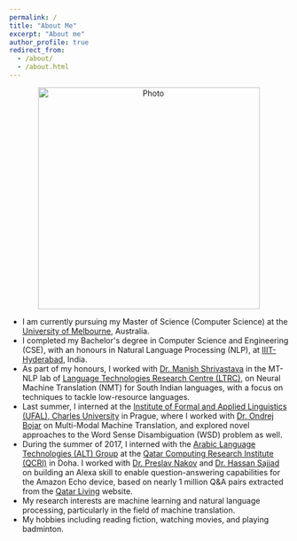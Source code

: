 ```yaml
---
permalink: /
title: "About Me"
excerpt: "About me"
author_profile: true
redirect_from:
  - /about/
  - /about.html
---
```

<p align="center">
  <img src="https://vighneshck.github.io/files/dp.jpg?raw=true" alt="Photo" style="width: 400px;"/>
</p>

* I am currently pursuing my Master of Science (Computer Science) at the [University of Melbourne](https://www.unimelb.edu.au), Australia.
* I completed my Bachelor's degree in Computer Science and Engineering (CSE), with an honours in Natural Language Processing (NLP), at [IIIT-Hyderabad](https://www.iiit.ac.in/), India.
* As part of my honours, I worked with [Dr. Manish Shrivastava](https://www.iiit.ac.in/people/faculty/m.shrivastava/) in the MT-NLP lab of [Language Technologies Research Centre (LTRC)](https://ltrc.iiit.ac.in), on Neural Machine Translation (NMT) for South Indian languages, with a focus on techniques to tackle low-resource languages.
* Last summer, I interned at the [Institute of Formal and Applied Linguistics (UFAL), Charles University](http://ufal.mff.cuni.cz) in Prague, where I worked with [Dr. Ondrej Bojar](https://scholar.google.co.in/citations?hl=en&user=G_65vFsAAAAJ) on Multi-Modal Machine Translation, and explored novel approaches to the Word Sense Disambiguation (WSD) problem as well.
* During the summer of 2017, I interned with the [Arabic Language Technologies (ALT) Group](http://alt.qcri.org) at the [Qatar Computing Research Institute (QCRI)](https://www.qcri.org/) in Doha. I worked with [Dr. Preslav Nakov](https://scholar.google.co.in/citations?hl=en&user=DfXsKZ4AAAAJ) and [Dr. Hassan Sajjad](https://scholar.google.co.in/citations?hl=en&user=t3BH6NkAAAAJ) on building an Alexa skill to enable question-answering capabilities for the Amazon Echo device, based on nearly 1 million Q&A pairs extracted from the [Qatar Living](www.qatarliving.com) website.
* My research interests are machine learning and natural language processing, particularly in the field of machine translation. 
* My hobbies including reading fiction, watching movies, and playing badminton.